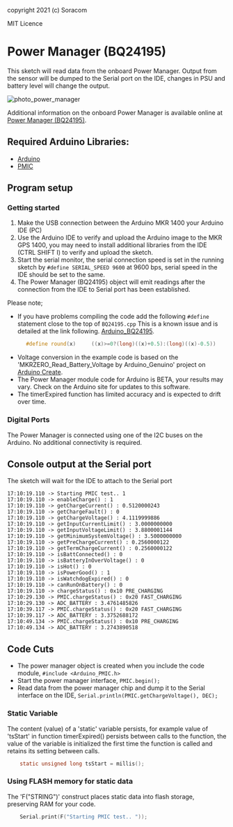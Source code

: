 copyright 2021 (c) Soracom

MIT Licence

# Power Manager (BQ24195)
This sketch will read data from the onboard Power Manager.  Output from the sensor will be dumped to the Serial port on the IDE, changes in PSU and battery level will change the output.

![photo_power_manager](../../content/power_manager.png)

Additional information on the onboard Power Manager is available online at [Power Manager (BQ24195)](https://www.arduino.cc/reference/en/libraries/arduino_bq24195/).

## Required Arduino Libraries:

- [Arduino](https://github.com/arduino/Arduino)
- [PMIC](https://github.com/arduino-libraries/Arduino_BQ24195)

## Program setup

### Getting started

1. Make the USB connection between the Arduino MKR 1400 your Arduino IDE (PC)
1. Use the Arduino IDE to verify and upload the Arduino image to the MKR GPS 1400, you may need to install additional libraries from the IDE (CTRL SHIFT I) to verify and upload the sketch.
1. Start the serial monitor, the serial connection speed is set in the running sketch by `#define SERIAL_SPEED 9600` at 9600 bps, serial speed in the IDE should be set to the same.
1. The Power Manager (BQ24195) object will emit readings after the connection from the IDE to Serial port has been established.

Please note;
- If you have problems compiling the code add the following `#define` statement close to the top of `BQ24195.cpp`  This is a known issue and is detailed at the link following. [Arduino_BQ24195](https://github.com/arduino-libraries/Arduino_BQ24195/issues/6).

````cpp
      #define round(x)     ((x)>=0?(long)((x)+0.5):(long)((x)-0.5))
````
- Voltage conversion in the example code is based on the 'MKRZERO_Read_Battery_Voltage by Arduino_Genuino' project on [Arduino Create](https://create.arduino.cc).
- The Power Manager module code for Arduino is BETA, your results may vary.  Check on the Arduino site for updates to this software.
- The timerExpired function has limited accuracy and is expected to drift over time.

### Digital Ports

The Power Manager is connected using one of the I2C buses on the Arduino.  No additional connectivity is required.

## Console output at the Serial port
The sketch will wait for the IDE to attach to the Serial port

```text
17:10:19.110 -> Starting PMIC test.. 1
17:10:19.110 -> enableCharge() : 1
17:10:19.110 -> getChargeCurrent() : 0.5120000243
17:10:19.110 -> getChargeFault() : 0
17:10:19.110 -> getChargeVoltage() : 4.1119999886
17:10:19.110 -> getInputCurrentLimit() : 3.0000000000
17:10:19.110 -> getInputVoltageLimit() : 3.8800001144
17:10:19.110 -> getMinimumSystemVoltage() : 3.5000000000
17:10:19.110 -> getPreChargeCurrent() : 0.2560000122
17:10:19.110 -> getTermChargeCurrent() : 0.2560000122
17:10:19.110 -> isBattConnected() : 0
17:10:19.110 -> isBatteryInOverVoltage() : 0
17:10:19.110 -> isHot() : 0
17:10:19.110 -> isPowerGood() : 1
17:10:19.110 -> isWatchdogExpired() : 0
17:10:19.110 -> canRunOnBattery() : 0
17:10:19.110 -> chargeStatus() : 0x10 PRE_CHARGING
17:10:29.130 -> PMIC.chargeStatus() : 0x20 FAST_CHARGING
17:10:29.130 -> ADC_BATTERY : 3.4761485826
17:10:39.117 -> PMIC.chargeStatus() : 0x20 FAST_CHARGING
17:10:39.117 -> ADC_BATTERY : 3.3752688172
17:10:49.134 -> PMIC.chargeStatus() : 0x10 PRE_CHARGING
17:10:49.134 -> ADC_BATTERY : 3.2743890518
```

## Code Cuts
- The power manager object is created when you include the code module, `#include <Arduino_PMIC.h>`
- Start the power manager interface, `PMIC.begin();`
- Read data from the power manager chip and dump it to the Serial interface on the IDE, `Serial.println(PMIC.getChargeVoltage(), DEC);`

### Static Variable
The content (value) of a 'static' variable persists, for example value of 'tsStart' in function timerExpired() persists between calls to the function, the value of the variable is initialized the first time the function is called and retains its setting between calls.

```c
	static unsigned long tsStart = millis();
```

### Using FLASH memory for static data
The 'F("STRING")' construct places static data into flash storage, preserving RAM for your code.

```c
	Serial.print(F("Starting PMIC test.. "));
```
